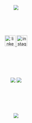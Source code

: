 <div align="center">
    <br />
    <br />
    <p>
        <img src="http://github-profile-summary-cards.vercel.app/api/cards/profile-details?username=MondeAnna&theme=default" />
    </p>
    <br />
    <br />
</div>


<div align="center">
    <br />
    <br />
    <a href="https://www.linkedin.com/in/mondeanna/">
        <img src="https://img.shields.io/static/v1?message=LinkedIn&logo=linkedin&label=&color=0077B5&logoColor=white&labelColor=&style=for-the-badge" height="35" alt="linkedin logo"  />
    </a>
    <a href="https://www.instagram.com/monde_anna/">
        <img src="https://img.shields.io/static/v1?message=Instagram&logo=instagram&label=&color=E4405F&logoColor=white&labelColor=&style=for-the-badge" height="35" alt="instagram logo"  />
    </a>
    <br />
    <br />
    <br />
    <br />
</div>


<div align="center">
    <br />
    <br />
    <p>
        <img src="http://github-profile-summary-cards.vercel.app/api/cards/most-commit-language?username=MondeAnna&theme=default" />
        <img src="http://github-profile-summary-cards.vercel.app/api/cards/repos-per-language?username=MondeAnna&theme=default" />
    </p>
    <br />
    <br />
    <br />
    <br />
    <p>
        <img src="https://github-readme-streak-stats.herokuapp.com/?user=MondeAnna&theme=default&hide_border=true" />
    </p>
</div>

<br />
<br />
<br />
